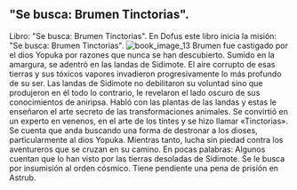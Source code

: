 ## "Se busca: Brumen Tinctorias".
Libro: "Se busca: Brumen Tinctorias".
En Dofus este libro inicia la misión: "Se busca: Brumen Tinctorias".
![book_image_13](https://media.discordapp.net/attachments/1105643336989159555/1105647602449522688/13.jpg)
Brumen fue castigado por el dios Yopuka por razones que nunca se han descubierto. Sumido en la amargura, se adentró en las landas de Sidimote. El aire corrupto de esas tierras y sus tóxicos vapores invadieron progresivamente lo más profundo de su ser. Las landas de Sidimote no debilitaron su voluntad sino que produjeron en él todo lo contrario, le revelaron el lado oscuro de sus conocimientos de aniripsa.
Habló con las plantas de las landas y estas le enseñaron el arte secreto de las transformaciones animales. Se convirtió en un experto en venenos, en el arte de los tintes y se hizo llamar «Tinctorias». Se cuenta que anda buscando una forma de destronar a los dioses, particularmente al dios Yopuka. Mientras tanto, lucha sin piedad contra los aventureros que se cruzan en su camino.
En pocas palabras:
Algunos cuentan que lo han visto por las tierras desoladas de Sidimote.
Se le busca por insumisión al orden cósmico.
Tiene pendiente una pena de prisión en Astrub.